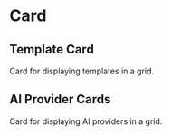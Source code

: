 # Card

## Template Card

Card for displaying templates in a grid.


## AI Provider Cards

Card for displaying AI providers in a grid.